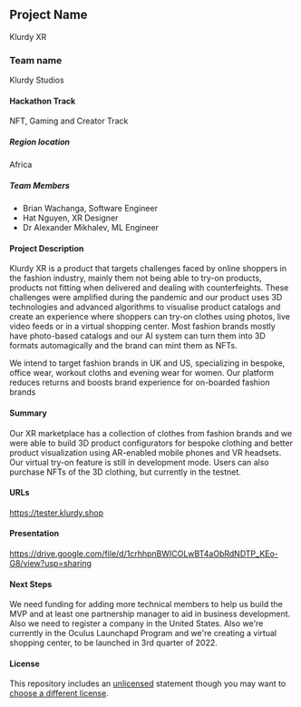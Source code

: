 
## Project Name
Klurdy XR

### Team name
Klurdy Studios

#### Hackathon Track
NFT, Gaming and Creator Track

##### Region location
Africa

##### Team Members
- Brian Wachanga, Software Engineer
- Hat Nguyen, XR Designer
- Dr Alexander Mikhalev, ML Engineer

#### Project Description
Klurdy XR is a product that targets challenges faced by online shoppers in the fashion industry, mainly them not being able to try-on products, products not fitting when delivered and dealing with counterfeights. These challenges were amplified during the pandemic and our product uses 3D technologies and advanced algorithms to visualise product catalogs and create an experience where shoppers can try-on clothes using photos, live video feeds or in a virtual shopping center. Most fashion brands mostly have photo-based catalogs and our AI system can turn them into 3D formats automagically and the brand can mint them as NFTs. 

We intend to target fashion brands in UK and US, specializing in bespoke, office wear, workout cloths and evening wear for women. Our platform reduces returns and boosts brand experience for on-boarded fashion brands

#### Summary
Our XR marketplace has a collection of clothes from fashion brands and we were able to build 3D product configurators for bespoke clothing and better product visualization using AR-enabled mobile phones and VR headsets. Our virtual try-on feature is still in development mode. Users can also purchase NFTs of the 3D clothing, but currently in the testnet. 

#### URLs
https://tester.klurdy.shop

#### Presentation
https://drive.google.com/file/d/1crhhpnBWICOLwBT4aObRdNDTP_KEo-G8/view?usp=sharing

#### Next Steps
We need funding for adding more technical members to help us build the MVP and at least one partnership manager to aid in business development. Also we need to register a company in the United States. Also we're currently in the Oculus Launchapd Program and we're creating a virtual shopping center, to be launched in 3rd quarter of 2022.

#### License
This repository includes an [unlicensed](http://unlicense.org/) statement though you may want to [choose a different license](https://choosealicense.com/).
